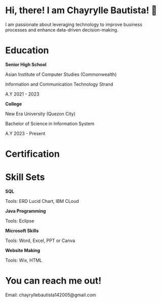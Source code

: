 <h1><b> Hi, there! I am Chayrylle Bautista! 🥀 </b></h1>
<p> I am passionate about leveraging technology to improve business processes and enhance data-driven decision-making. </p>

<h1><b> Education </b></h1>
<p><b> Senior High School </b></p>
<p> Asian Institute of Computer Studies (Commonwealth) </p>
<p> Information and Communication Technology Strand </p>
<p> A.Y 2021 - 2023 </p>

<p><b> College </b></p>
<p> New Era University (Quezon City) </p>
<p> Bachelor of Science in Information System </p>
<p> A.Y 2023 - Present </p>

<h1> Certification </h1>

<h1><b> Skill Sets </b></h1>
<p><b> SQL </b></p>
<p> Tools: ERD Lucid Chart, IBM CLoud </p>
<p><b> Java Programming </b></p>
<p> Tools: Eclipse </p>
<p><b> Microsoft Skills </b></p>
<p> Tools: Word, Excel, PPT or Canva </p>
<p><b> Website Making </b></p>
<p> Tools: Wix, HTML </p>

<h1> You can reach me out! </h1>
<p> Email: chayryllebautista142005@gmail.com </p>
